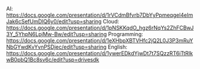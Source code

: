 AI: https://docs.google.com/presentation/d/1rVCdmBfvrb7DbYyPpmeqgel4eImJak6cSefUmDlQ6y0/edit?usp=sharing
Cloud: https://docs.google.com/presentation/d/1pNSKKqdO_hgz6rNqYs2ZhFCBwJ3Y_5YhpN6LpjMw-Bw/edit?usp=sharing
Programming: https://docs.google.com/presentation/d/1eXHbpXBTVHfc2jQ2L0J3P3mRuYNbGYwdKvYvnPSDjec/edit?usp=sharing
English: https://docs.google.com/presentation/d/1ywerEDkdYjwDt7t7SQzzRT6iTtRIkwB0pbQ1Bc8sv6c/edit?usp=drivesdk
